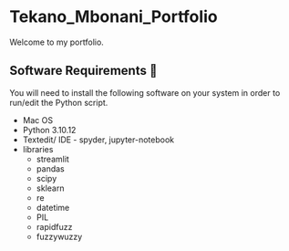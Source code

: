 # Tekano_Mbonani_Portfolio

Welcome to my portfolio.

## Software Requirements 🔌
You will need to install the following software on your system in order to run/edit the Python script.
* Mac OS
* Python 3.10.12
* Textedit/ IDE - spyder, jupyter-notebook
* libraries
  * streamlit
  * pandas
  * scipy
  * sklearn
  * re
  * datetime
  * PIL
  * rapidfuzz
  * fuzzywuzzy

